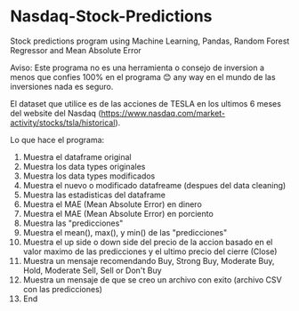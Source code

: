 # Nasdaq-Stock-Predictions
Stock predictions program using Machine Learning, Pandas, Random Forest Regressor and Mean Absolute Error

Aviso: Este programa no es una herramienta o consejo de inversion a menos que confies 100% en el programa 😊 any way en el mundo de las inversiones nada es seguro.

El dataset que utilice es de las acciones de TESLA en los ultimos 6 meses del website del Nasdaq (https://www.nasdaq.com/market-activity/stocks/tsla/historical).

Lo que hace el programa:

1. Muestra el dataframe original
2. Muestra los data types originales
3. Muestra los data types modificados
4. Muestra el nuevo o modificado datafreame (despues del data cleaning)
5. Muestra las estadisticas del dataframe
6. Muestra el MAE (Mean Absolute Error) en dinero
7. Muestra el MAE (Mean Absolute Error) en porciento
8. Muestra las "predicciones"
9. Muestra el mean(), max(), y min() de las "predicciones"
10. Muestra el up side o down side del precio de la accion basado en el valor maximo de las predicciones y el ultimo precio del cierre (Close)
11. Muestra un mensaje recomendando Buy, Strong Buy, Moderate Buy, Hold, Moderate Sell, Sell or Don't Buy 
12. Muestra un mensaje de que se creo un archivo con exito (archivo CSV con las predicciones)
13. End

